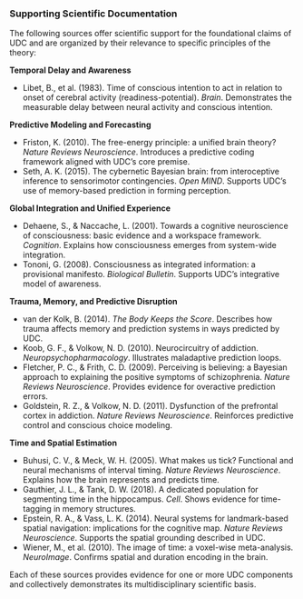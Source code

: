 ### **Supporting Scientific Documentation** 

The following sources offer scientific support for the foundational claims of UDC and are organized by their relevance to specific principles of the theory:

**Temporal Delay and Awareness**

* Libet, B., et al. (1983). Time of conscious intention to act in relation to onset of cerebral activity (readiness-potential). *Brain*. Demonstrates the measurable delay between neural activity and conscious intention.

**Predictive Modeling and Forecasting**

* Friston, K. (2010). The free-energy principle: a unified brain theory? *Nature Reviews Neuroscience*. Introduces a predictive coding framework aligned with UDC’s core premise.  
* Seth, A. K. (2015). The cybernetic Bayesian brain: from interoceptive inference to sensorimotor contingencies. *Open MIND*. Supports UDC’s use of memory-based prediction in forming perception.

**Global Integration and Unified Experience**

* Dehaene, S., & Naccache, L. (2001). Towards a cognitive neuroscience of consciousness: basic evidence and a workspace framework. *Cognition*. Explains how consciousness emerges from system-wide integration.  
* Tononi, G. (2008). Consciousness as integrated information: a provisional manifesto. *Biological Bulletin*. Supports UDC’s integrative model of awareness.

**Trauma, Memory, and Predictive Disruption**

* van der Kolk, B. (2014). *The Body Keeps the Score*. Describes how trauma affects memory and prediction systems in ways predicted by UDC.  
* Koob, G. F., & Volkow, N. D. (2010). Neurocircuitry of addiction. *Neuropsychopharmacology*. Illustrates maladaptive prediction loops.  
* Fletcher, P. C., & Frith, C. D. (2009). Perceiving is believing: a Bayesian approach to explaining the positive symptoms of schizophrenia. *Nature Reviews Neuroscience*. Provides evidence for overactive prediction errors.  
* Goldstein, R. Z., & Volkow, N. D. (2011). Dysfunction of the prefrontal cortex in addiction. *Nature Reviews Neuroscience*. Reinforces predictive control and conscious choice modeling.

**Time and Spatial Estimation**

* Buhusi, C. V., & Meck, W. H. (2005). What makes us tick? Functional and neural mechanisms of interval timing. *Nature Reviews Neuroscience*. Explains how the brain represents and predicts time.  
* Gauthier, J. L., & Tank, D. W. (2018). A dedicated population for segmenting time in the hippocampus. *Cell*. Shows evidence for time-tagging in memory structures.  
* Epstein, R. A., & Vass, L. K. (2014). Neural systems for landmark-based spatial navigation: implications for the cognitive map. *Nature Reviews Neuroscience*. Supports the spatial grounding described in UDC.  
* Wiener, M., et al. (2010). The image of time: a voxel-wise meta-analysis. *NeuroImage*. Confirms spatial and duration encoding in the brain.

Each of these sources provides evidence for one or more UDC components and collectively demonstrates its multidisciplinary scientific basis.